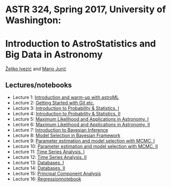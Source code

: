 
# ASTR 324, Spring 2017, University of Washington: 
# Introduction to AstroStatistics and Big Data in Astronomy

[Željko Ivezić](http://www.astro.washington.edu/users/ivezic/) and [Mario Jurić](http://research.majuric.org)

## Lectures/notebooks 

 *  Lecture 1: [Introduction and warm-up with astroML](Week-1-Tue.key)
 *  Lecture 2: [Getting Started with Git etc.](Week-1-Thu.ipynb)
 *  Lecture 3: [Introduction to Probability & Statistics. I](Week-2-Tue.ipynb)
 *  Lecture 4: [Introduction to Probability & Statistics. II](Week-2-Thu.ipynb)
 *  Lecture 5: [Maximum Likelihood and Applications in Astronomy. I](Week-3-Tue.ipynb)
 *  Lecture 6: [Maximum Likelihood and Applications in Astronomy. II](Week-3-Thu.ipynb)
 *  Lecture 7: [Introduction to Bayesian Inference](Week-4-Tue.ipynb)
 *  Lecture 8: [Model Selection in Bayesian Framework](Week-4-Thu.ipynb)
 *  Lecture 9: [Parameter estimation and model selection with MCMC. I](Week-5-Tue.ipynb)
 * Lecture 10: [Parameter estimation and model selection with MCMC. II](Week-5-Thu.ipynb)
 * Lecture 11: [Time Series Analysis. I](Week-6-Tue.ipynb)
 * Lecture 12: [Time Series Analysis. II](Week-6-Thu.ipynb)
 * Lecture 13: [Databases. I](Week-7-Tue/Week-7-Tue-Thu.pdf)
 * Lecture 14: [Databases. II](Week-7-Tue/Week-7-Tue-Thu.pdf)
 * Lecture 15: [Principal Component Analysis](Week-8-Tue.key)
 * Lecture 16: [Regression](Week-8-Thu.key)[notebook](Week-8-Thu.ipynb)
